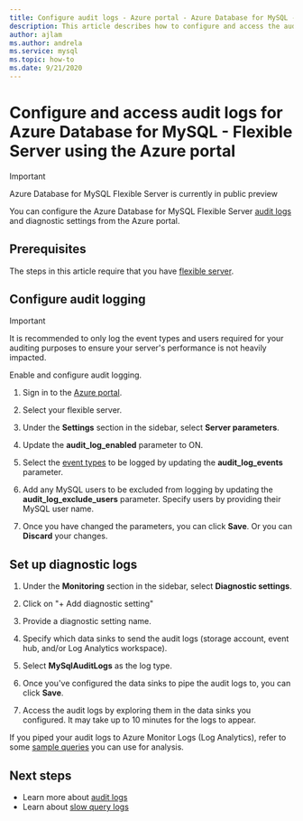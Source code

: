 ```yaml
---
title: Configure audit logs - Azure portal - Azure Database for MySQL - Flexible Server
description: This article describes how to configure and access the audit logs in Azure Database for MySQL Flexible Server from the Azure portal.
author: ajlam
ms.author: andrela
ms.service: mysql
ms.topic: how-to
ms.date: 9/21/2020
---
```


# Configure and access audit logs for Azure Database for MySQL - Flexible Server using the Azure portal

> [!IMPORTANT]
> Azure Database for MySQL Flexible Server is currently in public preview

You can configure the Azure Database for MySQL Flexible Server [audit logs](concepts-audit-logs.md) and diagnostic settings from the Azure portal.

## Prerequisites
The steps in this article require that you have [flexible server](quickstart-create-server-portal.md).

## Configure audit logging

>[!IMPORTANT]
> It is recommended to only log the event types and users required for your auditing purposes to ensure your server's performance is not heavily impacted.

Enable and configure audit logging.

1. Sign in to the [Azure portal](https://portal.azure.com/).

1. Select your flexible server.

1. Under the **Settings** section in the sidebar, select **Server parameters**.
    <!--![Server parameters](./media/howto-configure-audit-logs-portal/server-parameters.png)-->

1. Update the **audit_log_enabled** parameter to ON.
    <!-- ![Enable audit logs](./media/howto-configure-audit-logs-portal/audit-log-enabled.png)-->

1. Select the [event types](concepts-audit-logs.md#configure-audit-logging) to be logged by updating the **audit_log_events** parameter.
    <!-- ![Audit log events](./media/howto-configure-audit-logs-portal/audit-log-events.png)-->

1. Add any MySQL users to be excluded from logging by updating the **audit_log_exclude_users** parameter. Specify users by providing their MySQL user name.
    <!--![Audit log exclude users](./media/howto-configure-audit-logs-portal/audit-log-exclude-users.png)-->

1. Once you have changed the parameters, you can click **Save**. Or you can **Discard** your changes.
    <!--![Save](./media/howto-configure-audit-logs-portal/save-parameters.png)-->

## Set up diagnostic logs

1. Under the **Monitoring** section in the sidebar, select **Diagnostic settings**.

1. Click on "+ Add diagnostic setting"
    <!-- ![Add diagnostic setting](./media/howto-configure-audit-logs-portal/add-diagnostic-setting.png)-->

1. Provide a diagnostic setting name.

1. Specify which data sinks to send the audit logs (storage account, event hub, and/or Log Analytics workspace).

1. Select **MySqlAuditLogs** as the log type.
    <!-- ![Configure diagnostic setting](./media/howto-configure-audit-logs-portal/configure-diagnostic-setting.png) -->

1. Once you've configured the data sinks to pipe the audit logs to, you can click **Save**.
    <!-- ![Save diagnostic setting](./media/howto-configure-audit-logs-portal/save-diagnostic-setting.png)-->

1. Access the audit logs by exploring them in the data sinks you configured. It may take up to 10 minutes for the logs to appear.

If you piped your audit logs to Azure Monitor Logs (Log Analytics), refer to some [sample queries](concepts-audit-logs.md#analyze-logs-in-azure-monitor-logs) you can use for analysis.  

## Next steps

- Learn more about [audit logs](concepts-audit-logs.md)
- Learn about [slow query logs](concepts-slow-query-logs.md)
<!-- - Learn how to configure audit logs in the [Azure CLI](howto-configure-audit-logs-cli.md)-->